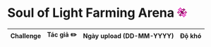 # Soul of Light Farming Arena ![](../assets/Soul_of_Light.gif)

| Challenge | Tác giả ✏️              | Ngày upload (DD-MM-YYYY) | Độ khó |
|-----------|------------------------|--------------------------|--------|